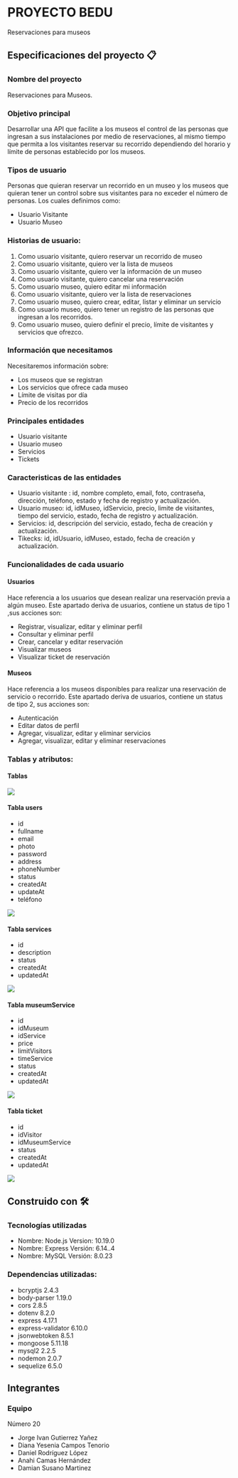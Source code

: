 # PROYECTO BEDU
Reservaciones para museos 

## Especificaciones del proyecto 📋
### Nombre del proyecto
Reservaciones para Museos.
### Objetivo principal
Desarrollar  una API que facilite a los museos el control de las personas que ingresan a sus instalaciones por medio de reservaciones, al mismo tiempo que permita a los visitantes reservar su recorrido dependiendo del horario y límite de personas establecido por los museos.
### Tipos de usuario 
Personas que quieran reservar un recorrido en un museo y los museos que quieran tener un control sobre sus visitantes para no exceder el número de personas. Los cuales definimos como:
* Usuario Visitante
* Usuario Museo

### Historias de usuario: 
1. Como usuario visitante, quiero reservar un recorrido de museo
2. Como usuario visitante, quiero ver la lista de museos 
3. Como usuario visitante, quiero ver la información de un museo
4. Como usuario visitante, quiero cancelar una reservación
5. Como usuario museo, quiero editar mi información
6. Como usuario visitante, quiero ver la lista de reservaciones
7. Como usuario museo, quiero crear, editar, listar y eliminar un servicio
8. Como usuario museo, quiero tener un registro de las personas que ingresan a los recorridos. 
9. Como usuario museo, quiero definir el precio, límite de visitantes y servicios que ofrezco. 

### Información que necesitamos
Necesitaremos información sobre:
* Los museos que se registran
* Los servicios que ofrece cada museo
* Límite de visitas por día
* Precio de los recorridos

### Principales entidades
* Usuario visitante
* Usuario museo
* Servicios
* Tickets

### Caracteristicas de las entidades
* Usuario visitante : id, nombre completo, email, foto, contraseña, dirección, teléfono, estado y fecha de registro y actualización.
* Usuario museo: id, idMuseo, idServicio, precio, limite de visitantes, tiempo del servicio, estado, fecha de registro y actualización. 
* Servicios: id, descripción del servicio, estado, fecha de creación y actualización.
* Tikecks: id, idUsuario, idMuseo, estado, fecha de creación y actualización.  

### Funcionalidades de cada usuario

#### Usuarios
Hace referencia a los usuarios que desean realizar una reservación previa a algún museo. Este apartado deriva de usuarios, contiene un status de tipo 1 ,sus acciones son:

* Registrar, visualizar, editar y eliminar perfil
* Consultar y eliminar perfil
* Crear, cancelar y editar reservación
* Visualizar museos
* Visualizar ticket de reservación

#### Museos
Hace referencia a los museos disponibles para realizar una reservación de servicio o recorrido. Este apartado deriva de usuarios, contiene un status de tipo 2, sus acciones son:
* Autenticación
* Editar datos de perfil
* Agregar, visualizar, editar y eliminar servicios
* Agregar, visualizar, editar y eliminar reservaciones


### Tablas y atributos:
#### Tablas
![](img/ShowTables.png)


#### Tabla users

* id
* fullname
* email
* photo
* password
* address
* phoneNumber
* status
* createdAt
* updateAt
* teléfono 

![](img/userTable.png)

#### Tabla services

* id
* description
* status
* createdAt
* updatedAt

![](img/servicesTable.png)

#### Tabla museumService

* id
* idMuseum 
* idService
* price
* limitVisitors
* timeService
* status
* createdAt
* updatedAt

![](img/museumServicesTable.png)


#### Tabla ticket

* id
* idVisitor
* idMuseumService
* status
* createdAt
* updatedAt

![](img/ticketTable.png)


## Construido con 🛠️

### Tecnologías utilizadas
* Nombre: Node.js
  Version: 10.19.0
* Nombre: Express
  Versión: 6.14..4
* Nombre: MySQL
  Versión: 8.0.23
  
### Dependencias utilizadas:
* bcryptjs 2.4.3
* body-parser 1.19.0
* cors 2.8.5
* dotenv 8.2.0
* express 4.17.1
* express-validator 6.10.0
* jsonwebtoken 8.5.1
* mongoose 5.11.18
* mysql2 2.2.5
* nodemon 2.0.7
* sequelize 6.5.0 


## Integrantes
### Equipo 

Número 20

- Jorge Ivan Gutierrez Yañez
- Diana Yesenia Campos Tenorio
- Daniel Rodríguez López
- Anahi Camas Hernández 
- Damian Susano Martinez 
